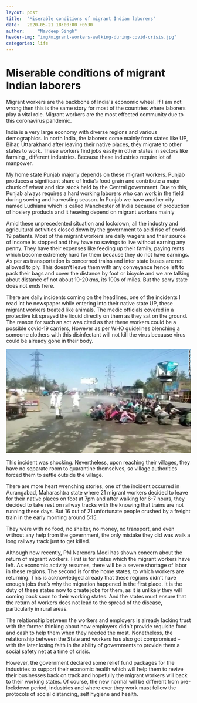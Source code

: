 ```yaml
---
layout: post
title:  "Miserable conditions of migrant Indian laborers"
date:   2020-05-21 18:00:00 +0530
author:     "Navdeep Singh"
header-img: "img/migrant-workers-walking-during-covid-crisis.jpg"
categories: life
---
```

Miserable conditions of migrant Indian laborers 
========================================================================

<p>Migrant workers are the backbone of India's economic  wheel. If I am not wrong then this is the same story for most of the countries where laborers play a vital role. Migrant workers are the most effected community due to this coronavirus pandemic.</p>

<p>India is a very large economy with diverse regions and various demographics. In north India, the laborers come mainly from states like UP, Bihar, Uttarakhand after leaving their native places, they migrate to other states to work. These workers find jobs easily in other states in sectors like farming , different industries. Because these industries require lot of manpower.</p>

<p>My home state Punjab majorly depends on these migrant workers. Punjab produces a significant share of India’s food grain and contribute a major chunk of wheat and rice stock held by the Central government. Due to this, Punjab always requires a hard working laborers who can work in the field during sowing and harvesting season. In Punjab we have another city named Ludhiana which is called Manchester of India because of production of hosiery products and it heaving depend on migrant workers mainly</p>

<p>Amid these unprecedented situation and lockdown, all the industry and agricultural activities closed down by the government to acid rise of covid-19 patients. Most of the migrant workers are daily wagers and their source of income is stopped and they have no savings to live without earning any penny. They have their expenses like feeding up their family, paying rents which become extremely hard for them because they do not have earnings. As per as transportation is concerned trains and inter state buses are not allowed to ply. This doesn’t leave them with any conveyance hence left to pack their bags and cover the distance by foot or bicycle  and we are talking about distance of not about 10-20kms, its 100s of miles. But the sorry state does not ends here.</p>

<p>There are daily incidents coming on the headlines, one of the incidents I read int he newspaper while entering into their native state UP, these migrant workers treated like animals. The medic officials covered in a protective kit sprayed the liquid directly on them as they sat on the ground. The reason for such an act was cited as that these workers could be a possible covid-19 carriers, However as per WHO guidelines blenching a someone clothers with this disinfectant will not kill the virus because virus could be already gone in their body. </p>

![Migrant Workers sprayed with disinfectant](/img/indian-migrant-workers-disinfectant-spray.jpg)

<p>This incident was shocking. Nevertheless, upon reaching their villages, they have no separate room to quarantine themselves, so village authorities forced them to settle outside the village.</p>

<p>There are more heart wrenching stories, one of the incident occurred in Aurangabad, Maharashtra state where 21 migrant workers decided to leave for their native places on foot at 7pm and after walking for 6-7 hours, they decided to take rest on railway tracks with the knowing that trains are not running these days. But 16 out of 21 unfortunate people crushed by a freight train in the early morning around 5:15.</p>

<p>They were with no food, no shelter, no money, no transport, and even without any help from the government, the only mistake they did was walk a long railway track just to get killed.</p>

<p>Although now recently, PM Narendra Modi has shown concern about the return of migrant workers. First is for states which the migrant workers have left. As economic activity resumes, there will be a severe shortage of labor in these regions. The second is for the home states, to which workers are returning. This is acknowledged already that these regions didn’t have enough jobs that’s why the migration happened in the first place. It is the duty of these states  now to create jobs for them, as it is unlikely they will coming back soon to their working states. And the states must ensure that the return of workers does not lead to the spread of the disease, particularly in rural areas.</p>

<p>
The relationship between the workers and employers is already lacking trust with the former thinking about how employers didn’t provide requisite food and cash to help them when they needed the most. Nonetheless, the relationship between the State and workers has also got compromised - with the later losing faith in the ability of governments to provide them a social safety net at a time of crisis.</p>

<p>However, the government declared some relief fund packages for the industries to support their economic health which will help them to revive their businesses back on track and hopefully the migrant workers will back to their working states. Of course, the new normal will be different from pre-lockdown period, industries and where ever they work must follow the protocols of social distancing, self hygiene and health.</p>

